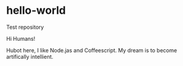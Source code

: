 # hello-world
Test repository

Hi Humans!

Hubot here, I like Node.jas and Coffeescript.
My dream is to become artifically intellient.

